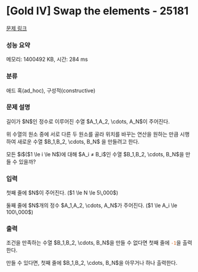 # [Gold IV] Swap the elements - 25181 

[문제 링크](https://www.acmicpc.net/problem/25181) 

### 성능 요약

메모리: 1400492 KB, 시간: 284 ms

### 분류

애드 혹(ad_hoc), 구성적(constructive)

### 문제 설명

<p>길이가 $N$인 정수로 이루어진 수열 $A_1,A_2, \cdots, A_N$이 주어진다. </p>

<p>위 수열의 원소 중에 서로 다른 두 원소를 골라 위치를 바꾸는 연산을 원하는 만큼 시행하여 새로운 수열 $B_1,B_2, \cdots, B_N$ 을 만들려고 한다.</p>

<p>모든 $i$($1 \le i \le N$)에 대해 $A_i ≠ B_i$인 수열 $B_1,B_2, \cdots, B_N$을 만들 수 있을까?</p>

### 입력 

 <p>첫째 줄에 $N$이 주어진다. ($1 \le N \le 5\,000$)</p>

<p>둘째 줄에 $N$개의 정수 $A_1,A_2, \cdots, A_N$가 주어진다. ($1 \le A_i \le 100\,000$)</p>

### 출력 

 <p>조건을 만족하는 수열 $B_1,B_2, \cdots, B_N$을 만들 수 없다면 첫째 줄에 <span style="color:#d35400;"><code>-1</code></span>을 출력한다.</p>

<p>만들 수 있다면, 첫째 줄에 $B_1,B_2, \cdots, B_N$을 아무거나 하나 출력한다.</p>

